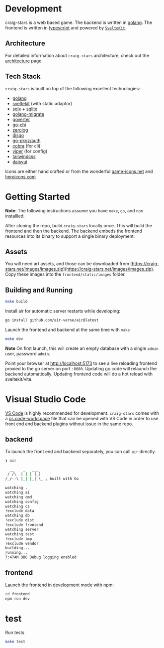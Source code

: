 # Development
craig-stars is a web based game. The backend is written in [golang](https://go.dev). The frontend is written in [typescript](https://www.typescriptlang.org) and powered by [`SvelteKit`](https://kit.svelte.dev).

## Architecture
For detailed information about `craig-stars` architecture, check out the [architecture](architecture.md) page.

## Tech Stack
`craig-stars` is built on top of the following excellent technologies:

- [golang](https://go.dev)
- [sveltekit](https://kit.svelte.dev) (with static adaptor)
- [sqlx](https://github.com/jmoiron/sqlx) + [sqlite](https://www.sqlite.org)
- [golang-migrate](https://github.com/golang-migrate/migrate)
- [goverter](https://github.com/jmattheis/goverter)
- [go-chi](https://github.com/chi/go-chi)
- [zerolog](https://github.com/rs/zerolog)
- [disgo](https://github.com/disgoorg/disgo)
- [go-pkgz/auth](https://github.com/go-pkgz/auth)
- [cobra](https://github.com/spf13/cobra) (for cli)
- [viper](https://github.com/spf13/viper) (for config)
- [tailwindcss](https://tailwindcss.com)
- [daisyui](https://daisyui.com)

Icons are either hand crafted or from the wonderful [game-icons.net](https://game-icons.net) and [heroicons.com](https://heroicons.com)

# Getting Started
**Note**: The following instructions assume you have `make`, `go`, and `npm` installled.

After cloning the repo, build `craig-stars` locally once. This will build the frontend and then the backend. The backend embeds the frontend resources into its binary to support a single binary deployment. 

## Assets
You will need art assets, and those can be downloaded from [https://craig-stars.net/images/images.zip](https://craig-stars.net/images/images.zip). Copy these images into the `frontend/static/images` folder.

## Building and Running

```bash
make build
```

Install air for automatic server restarts while developing: 

```bash
go install github.com/air-verse/air@latest
```

Launch the frontend and backend at the same time with `make`
```bash
make dev
```

**Note** On first launch, this will create an empty database with a single `admin` user, password `admin`.

Point your browser at [http://localhost:5173](http://localhost:5173) to see a live reloading frontend proxied to the go server on port `:8080`. Updating go code will relaunch the backend automatically. Updating frontend code will do a hot reload with sveltekit/vite.

# Visual Studio Code 
[VS Code](https://code.visualstudio.com) is highly recommended for development. `craig-stars` comes with a [cs.code-workspace](/cs.code-workspace) file that can be opened with VS Code in order to use front end and backend plugins without issue in the same repo.


## backend
To launch the front end and backend separately, you can call `air` directly. 

```zsh
❯ air

  __    _   ___
 / /\  | | | |_)
/_/--\ |_| |_| \_ , built with Go

watching .
watching ai
watching cmd
watching config
watching cs
!exclude data
watching db
!exclude dist
!exclude frontend
watching server
watching test
!exclude tmp
!exclude vendor
building...
running...
7:47AM DBG Debug logging enabled
```

## frontend
Launch the frontend in development mode with npm:

```zsh
cd frontend
npm run dev
```

# test
Run tests

```zsh
make test
```
